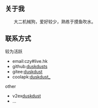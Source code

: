  ## 关于我
　　大二机械狗，爱好较少，熟练于摸鱼吹水。
 ## 联系方式
较为活跃
- email:czy#live.hk
- github:[duskdusts](https://github.com/duskdusts)
- gitee:[duskdust](https://gitee.com/duskdust)
- coolapk:[duskdust_](http://www.coolapk.com/u/824806)

other
- v2ex[duskdust](https://www.v2ex.com/member/duskdust)
- ...
